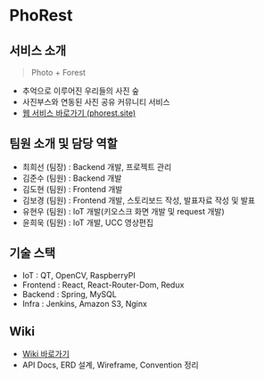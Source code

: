# PhoRest
## 서비스 소개
> Photo + Forest
- 추억으로 이루어진 우리들의 사진 숲    
- 사진부스와 연동된 사진 공유 커뮤니티 서비스
- [웹 서비스 바로가기 (phorest.site)](https://phorest.site/)

## 팀원 소개 및 담당 역할
- 최희선 (팀장) : Backend 개발, 프로젝트 관리
- 김준수 (팀원) : Backend 개발
- 김도현 (팀원) : Frontend 개발
- 김보경 (팀원) : Frontend 개발, 스토리보드 작성, 발표자료 작성 및 발표
- 유현우 (팀원) : IoT 개발(키오스크 화면 개발 및 request 개발)
- 윤희욱 (팀원) : IoT 개발, UCC 영상편집

## 기술 스택
- IoT : QT, OpenCV, RaspberryPI
- Frontend : React, React-Router-Dom, Redux
- Backend : Spring, MySQL
- Infra : Jenkins, Amazon S3, Nginx

## Wiki
- [Wiki 바로가기](https://lab.ssafy.com/s07-webmobile3-sub2/S07P12A101/-/wikis/home)
- API Docs, ERD 설계, Wireframe, Convention 정리
